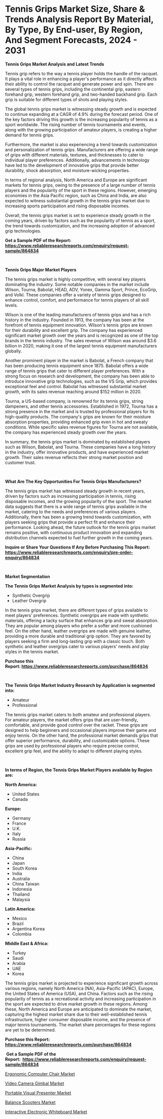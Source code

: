 <p><h1>Tennis Grips Market Size, Share & Trends Analysis Report By Material, By Type, By End-user, By Region, And Segment Forecasts, 2024 - 2031</h1></p><p><strong>Tennis Grips Market Analysis and Latest Trends</strong></p>
<p><p>Tennis grip refers to the way a tennis player holds the handle of the racquet. It plays a vital role in enhancing a player's performance as it directly affects their ability to control the racquet and generate power and spin. There are several types of tennis grips, including the continental grip, eastern forehand grip, western forehand grip, and two-handed backhand grip. Each grip is suitable for different types of shots and playing styles.</p><p>The global tennis grips market is witnessing steady growth and is expected to continue expanding at a CAGR of 4.9% during the forecast period. One of the key factors driving this growth is the increasing popularity of tennis as a sport worldwide. The rising number of tennis tournaments and events, along with the growing participation of amateur players, is creating a higher demand for tennis grips.</p><p>Furthermore, the market is also experiencing a trend towards customization and personalization of tennis grips. Manufacturers are offering a wide range of grips with different materials, textures, and thicknesses to cater to individual player preferences. Additionally, advancements in technology have led to the development of innovative grips that provide better durability, shock absorption, and moisture-wicking properties.</p><p>In terms of regional analysis, North America and Europe are significant markets for tennis grips, owing to the presence of a large number of tennis players and the popularity of the sport in these regions. However, emerging economies in the Asia Pacific region, such as China and India, are also expected to witness substantial growth in the tennis grips market due to increasing sports participation and rising disposable incomes.</p><p>Overall, the tennis grips market is set to experience steady growth in the coming years, driven by factors such as the popularity of tennis as a sport, the trend towards customization, and the increasing adoption of advanced grip technologies.</p></p>
<p><strong>Get a Sample PDF of the Report:&nbsp; <a href="https://www.reliableresearchreports.com/enquiry/request-sample/864834">https://www.reliableresearchreports.com/enquiry/request-sample/864834</a></strong></p>
<p>&nbsp;</p>
<p><strong>Tennis Grips Major Market Players</strong></p>
<p><p>The tennis grips market is highly competitive, with several key players dominating the industry. Some notable companies in the market include Wilson, Tourna, Babolat, HEAD, ADV, Yonex, Gamma Sport, Prince, EcoGrip, and Volkl. These companies offer a variety of tennis grips designed to enhance control, comfort, and performance for tennis players of all skill levels.</p><p>Wilson is one of the leading manufacturers of tennis grips and has a rich history in the industry. Founded in 1913, the company has been at the forefront of tennis equipment innovation. Wilson's tennis grips are known for their durability and excellent grip. The company has experienced significant market growth over the years and is recognized as one of the top brands in the tennis industry. The sales revenue of Wilson was around $3.6 billion in 2020, making it one of the largest tennis equipment manufacturers globally.</p><p>Another prominent player in the market is Babolat, a French company that has been producing tennis equipment since 1875. Babolat offers a wide range of tennis grips that cater to different player preferences. With a strong focus on research and development, the company has been able to introduce innovative grip technologies, such as the VS Grip, which provides exceptional feel and control. Babolat has witnessed substantial market growth, with its sales revenue reaching around $152 million in 2020.</p><p>Tourna, a US-based company, is renowned for its tennis grips, string dampeners, and other tennis accessories. Established in 1972, Tourna has a strong presence in the market and is trusted by professional players for its high-quality products. The company's grips are known for their moisture absorption properties, providing enhanced grip even in hot and sweaty conditions. While specific sales revenue figures for Tourna are not available, the company has experienced steady growth over the years.</p><p>In summary, the tennis grips market is dominated by established players such as Wilson, Babolat, and Tourna. These companies have a long history in the industry, offer innovative products, and have experienced market growth. Their sales revenue reflects their strong market position and customer trust.</p></p>
<p>&nbsp;</p>
<p><strong>What Are The Key Opportunities For Tennis Grips Manufacturers?</strong></p>
<p><p>The tennis grips market has witnessed steady growth in recent years, driven by factors such as increasing participation in tennis, rising disposable incomes, and the growing popularity of the sport. The market data suggests that there is a wide range of tennis grips available in the market, catering to the needs and preferences of various players. Additionally, there has been a growing trend towards customization, with players seeking grips that provide a perfect fit and enhance their performance. Looking ahead, the future outlook for the tennis grips market remains positive, with continuous product innovation and expanding distribution channels expected to fuel further growth in the coming years.</p></p>
<p><strong>Inquire or Share Your Questions If Any Before Purchasing This Report: <a href="https://www.reliableresearchreports.com/enquiry/pre-order-enquiry/864834">https://www.reliableresearchreports.com/enquiry/pre-order-enquiry/864834</a></strong></p>
<p>&nbsp;</p>
<p><strong>Market Segmentation</strong></p>
<p><strong>The Tennis Grips Market Analysis by types is segmented into:</strong></p>
<p><ul><li>Synthetic Overgrip</li><li>Leather Overgrip</li></ul></p>
<p><p>In the tennis grips market, there are different types of grips available to meet players' preferences. Synthetic overgrips are made with synthetic materials, offering a tacky surface that enhances grip and sweat absorption. They are popular among players who prefer a softer and more cushioned feel. On the other hand, leather overgrips are made with genuine leather, providing a more durable and traditional grip option. They are favored by players seeking a firm and long-lasting grip with a classic touch. Both synthetic and leather overgrips cater to various players' needs and play styles in the tennis market.</p></p>
<p><strong>Purchase this Report:&nbsp;<a href="https://www.reliableresearchreports.com/purchase/864834">https://www.reliableresearchreports.com/purchase/864834</a></strong></p>
<p>&nbsp;</p>
<p><strong>The Tennis Grips Market Industry Research by Application is segmented into:</strong></p>
<p><ul><li>Amateur</li><li>Professional</li></ul></p>
<p><p>The tennis grips market caters to both amateur and professional players. For amateur players, the market offers grips that are user-friendly, comfortable, and provide good control over the racket. These grips are designed to help beginners and occasional players improve their game and enjoy tennis. On the other hand, the professional market demands grips that offer superior performance, durability, and customizable options. These grips are used by professional players who require precise control, excellent grip feel, and the ability to adapt to different playing styles.</p></p>
<p>&nbsp;</p>
<p><strong>In terms of Region, the Tennis Grips Market Players available by Region are:</strong></p>
<p>
    <p> <strong> North America: </strong>
        <ul>
            <li>United States</li>
            <li>Canada</li>
        </ul>
        </p> 
    <p> <strong> Europe: </strong>
        <ul>
            <li>Germany</li>
            <li>France</li>
            <li>U.K.</li>
            <li>Italy</li>
            <li>Russia</li>
        </ul>
        </p> 
    <p> <strong> Asia-Pacific: </strong>
        <ul>
            <li>China</li>
            <li>Japan</li>
            <li>South Korea</li>
            <li>India</li>
            <li>Australia</li>
            <li>China Taiwan</li>
            <li>Indonesia</li>
            <li>Thailand</li>
            <li>Malaysia</li>
        </ul>
        </p> 
    <p> <strong> Latin America: </strong>
        <ul>
            <li>Mexico</li>
            <li>Brazil</li>
            <li>Argentina Korea</li>
            <li>Colombia</li>
        </ul>
        </p> 
    <p> <strong> Middle East & Africa: </strong>
        <ul>
            <li>Turkey</li>
            <li>Saudi</li>
            <li>Arabia</li>
            <li>UAE</li>
            <li>Korea</li>
        </ul>
    </p>
    </p>
<p><p>The tennis grips market is projected to experience significant growth across various regions, namely North America (NA), Asia-Pacific (APAC), Europe, the United States of America (USA), and China. Factors such as the rising popularity of tennis as a recreational activity and increasing participation in the sport are expected to drive market growth in these regions. Among these, North America and Europe are anticipated to dominate the market, capturing the highest market share due to their well-established tennis infrastructure, higher consumer disposable income, and the presence of major tennis tournaments. The market share percentages for these regions are yet to be determined.</p></p>
<p><strong>Purchase this Report: <a href="https://www.reliableresearchreports.com/purchase/864834">https://www.reliableresearchreports.com/purchase/864834</a></strong></p>
<p>&nbsp;<strong>Get a Sample PDF of the Report:&nbsp;&nbsp;<a href="https://www.reliableresearchreports.com/enquiry/request-sample/864834">https://www.reliableresearchreports.com/enquiry/request-sample/864834</a></strong></p>
<p><strong></strong></p>
<p><p><a href="https://github.com/Chiragrp22/Market-Research-Report-List-2/blob/main/ergonomic-computer-chair-market.md">Ergonomic Computer Chair Market</a></p><p><a href="https://github.com/ChiragRP21/Market-Research-Report-List-2/blob/main/video-camera-gimbal-market.md">Video Camera Gimbal Market</a></p><p><a href="https://github.com/Chiragrp24/Market-Research-Report-List-2/blob/main/portable-visual-presenter-market.md">Portable Visual Presenter Market</a></p><p><a href="https://github.com/Chiragrp23/Market-Research-Report-List-2/blob/main/balance-scooters-market.md">Balance Scooters Market</a></p><p><a href="https://github.com/YashRP12/Market-Research-Report-List-2/blob/main/interactive-electronic-whiteboard-market.md">Interactive Electronic Whiteboard Market</a></p></p>
